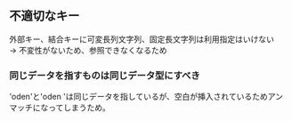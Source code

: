 ## 不適切なキー
外部キー、結合キーに可変長列文字列、固定長文字列は利用指定はいけない<br>
-> 不変性がないため、参照できなくなるため

### 同じデータを指すものは同じデータ型にすべき
'oden'と'oden 'は同じデータを指しているが、空白が挿入されているためアンマッチになってしまうため。
